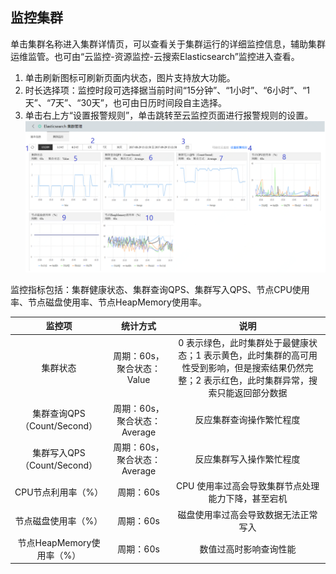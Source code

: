 ## 监控集群
单击集群名称进入集群详情页，可以查看关于集群运行的详细监控信息，辅助集群运维监管。也可由“云监控-资源监控-云搜索Elasticsearch”监控进入查看。</br>
1. 单击刷新图标可刷新页面内状态，图片支持放大功能。</br>
2. 时长选择项：监控时段可选择据当前时间“15分钟”、“1小时”、“6小时”、“1天”、“7天”、“30天”，也可由日历时间段自主选择。</br>
3. 单击右上方“设置报警规则”，单击跳转至云监控页面进行报警规则的设置。</br>
![查询1](https://github.com/jdcloudcom/cn/blob/Elasticsearch/image/Internet-Middleware/JCS%20for%20Elasticsearch/监控集群-01.png)
 
监控指标包括：集群健康状态、集群查询QPS、集群写入QPS、节点CPU使用率、节点磁盘使用率、节点HeapMemory使用率。</br>

| 监控项	| 统计方式		| 说明	|
|:--:|:--:|:--:|
| 集群状态 |周期：60s，聚合状态：Value | 0 表示绿色，此时集群处于最健康状态；1 表示黄色，此时集群的高可用性受到影响，但是搜索结果仍然完整；2 表示红色，此时集群异常，搜索只能返回部分数据 |
| 集群查询QPS（Count/Second） | 周期：60s，聚合状态：Average	| 反应集群查询操作繁忙程度 |
| 集群写入QPS（Count/Second） | 周期：60s，聚合状态：Average | 反应集群写入操作繁忙程度 |
| CPU节点利用率（%） | 周期：60s	| CPU 使用率过高会导致集群节点处理能力下降，甚至宕机 |
| 节点磁盘使用率（%） | 周期：60s	| 磁盘使用率过高会导致数据无法正常写入 |
| 节点HeapMemory使用率（%） | 周期：60s	|数值过高时影响查询性能 |


